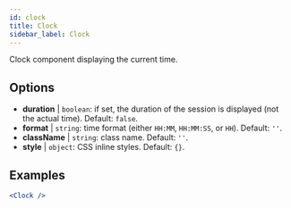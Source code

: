 ```yaml
---
id: clock
title: Clock
sidebar_label: Clock
---
```


Clock component displaying the current time.

## Options

* __duration__ | `boolean`: if set, the duration of the session is displayed (not the actual time). Default: `false`.
* __format__ | `string`: time format (either `HH:MM`, `HH:MM:SS`, or `HH`). Default: `''`.
* __className__ | `string`: class name. Default: `''`.
* __style__ | `object`: CSS inline styles. Default: `{}`.


## Examples

```jsx live
<Clock />
```

